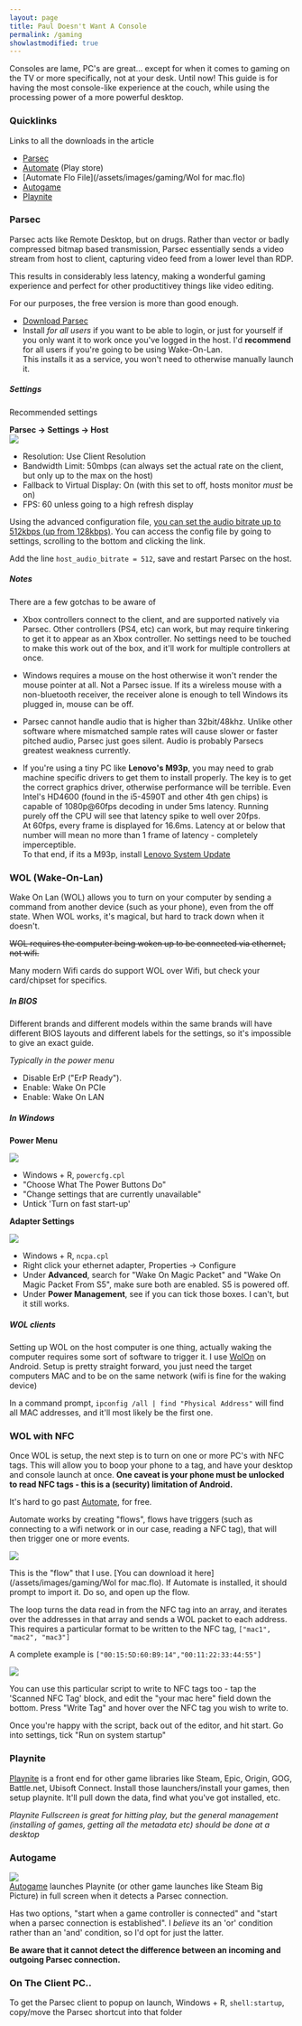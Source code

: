 ```yaml
---
layout: page
title: Paul Doesn't Want A Console
permalink: /gaming
showlastmodified: true
---
```


Consoles are lame, PC's are great... except for when it comes to gaming on the TV or more specifically, not at your desk. Until now!
This guide is for having the most console-like experience at the couch, while using the processing power of a more powerful desktop. 

### Quicklinks
Links to all the downloads in the article

* [Parsec](https://parsec.app/downloads)
* [Automate](https://play.google.com/store/apps/details?id=com.llamalab.automate) (Play store)
* [Automate Flo File](/assets/images/gaming/Wol for mac.flo)
* [Autogame](https://github.com/jarrettgilliam/AutoGame/releases) 
* [Playnite](https://playnite.link/) 

### Parsec
Parsec acts like Remote Desktop, but on drugs. Rather than vector or badly compressed bitmap based transmission, Parsec essentially sends a video stream from host to client, capturing video feed from a lower level than RDP.

This results in considerably less latency, making a wonderful gaming experience and perfect for other productitivey things like video editing. 

For our purposes, the free version is more than good enough.

* [Download Parsec](https://parsec.app/downloads)
* Install *for all users* if you want to be able to login, or just for yourself if you only want it to work once you've logged in the host. I'd **recommend** for all users if you're going to be using Wake-On-Lan.  
This installs it as a service, you won't need to otherwise manually launch it.

##### Settings
Recommended settings

**Parsec -> Settings -> Host**  
![](/assets/images/gaming/parsec.png)

* Resolution: Use Client Resolution
* Bandwidth Limit: 50mbps (can always set the actual rate on the client, but only up to the max on the host)
* Fallback to Virtual Display: On (with this set to off, hosts monitor *must* be on)
* FPS: 60 unless going to a high refresh display

Using the advanced configuration file, [you can set the audio bitrate up to 512kbps (up from 128kbps)](https://support.parsec.app/hc/en-us/articles/360040986092-Increase-Your-Audio-Bitrate). You can access the config file by going to settings, scrolling to the bottom and clicking the link.

Add the line ```host_audio_bitrate = 512```, save and restart Parsec on the host.


##### Notes
There are a few gotchas to be aware of 

* Xbox controllers connect to the client, and are supported natively via Parsec. Other controllers (PS4, etc) can work, but may require tinkering to get it to appear as an Xbox controller. No settings need to be touched to make this work out of the box, and it'll work for multiple controllers at once.

* Windows requires a mouse on the host otherwise it won't render the mouse pointer at all. Not a Parsec issue. If its a wireless mouse with a non-bluetooth receiver, the receiver alone is enough to tell Windows its plugged in, mouse can be off.

* Parsec cannot handle audio that is higher than 32bit/48khz. Unlike other software where mismatched sample rates will cause slower or faster pitched audio, Parsec just goes silent. Audio is probably Parsecs greatest weakness currently.

* If you're using a tiny PC like **Lenovo's M93p**, you may need to grab machine specific drivers to get them to install properly. The key is to get the correct graphics driver, otherwise performance will be terrible. Even Intel's HD4600 (found in the i5-4590T and other 4th gen chips) is capable of 1080p@60fps decoding in under 5ms latency. Running purely off the CPU will see that latency spike to well over 20fps.  
  At 60fps, every frame is displayed for 16.6ms. Latency at or below that number will mean no more than 1 frame of latency - completely imperceptible.   
  To that end, if its a M93p, install [Lenovo System Update](https://support.lenovo.com/au/en/downloads/ds012808-lenovo-system-update-for-windows-10-7-32-bit-64-bit-desktop-notebook-workstation)

### WOL (Wake-On-Lan)
Wake On Lan (WOL) allows you to turn on your computer by sending a command from another device (such as your phone), even from the off state. When WOL works, it's magical, but hard to track down when it doesn't. 

~~WOL requires the computer being woken up to be connected via ethernet, not wifi.~~

Many modern Wifi cards do support WOL over Wifi, but check your card/chipset for specifics.

##### In BIOS
Different brands and different models within the same brands will have different BIOS layouts and different labels for the settings, so it's impossible to give an exact guide.

*Typically in the power menu*

* Disable ErP ("ErP Ready").
* Enable: Wake On PCIe
* Enable: Wake On LAN

##### In Windows
**Power Menu**  

![](/assets/images/gaming/powerplan.png)  
* Windows + R, ```powercfg.cpl```
* "Choose What The Power Buttons Do"
* "Change settings that are currently unavailable"
* Untick 'Turn on fast start-up'

**Adapter Settings**  

![](/assets/images/gaming/ethernet.png)  
* Windows + R, ```ncpa.cpl```
* Right click your ethernet adapter, Properties -> Configure
* Under **Advanced**, search for "Wake On Magic Packet" and "Wake On Magic Packet From S5", make sure both are enabled. S5 is powered off.
* Under **Power Management**, see if you can tick those boxes. I can't, but it still works.

##### WOL clients
Setting up WOL on the host computer is one thing, actually waking the computer requires some sort of software to trigger it.
I use [WolOn](https://wolon.app/) on Android. Setup is pretty straight forward, you just need the target computers MAC and to be on the same network (wifi is fine for the waking device)

In a command prompt,
```ipconfig /all | find "Physical Address"```
will find all MAC addresses, and it'll most likely be the first one.

### WOL with NFC
Once WOL is setup, the next step is to turn on one or more PC's with NFC tags. This will allow you to boop your phone to a tag, and have your desktop and console launch at once. **One caveat is your phone must be unlocked to read NFC tags - this is a (security) limitation of Android.**

It's hard to go past [Automate](https://llamalab.com/automate/), for free.

Automate works by creating "flows", flows have triggers (such as connecting to a wifi network or in our case, reading a NFC tag), that will then trigger one or more events.

![](/assets/images/gaming/automate.jpg)  

This is the "flow" that I use. [You can download it here](/assets/images/gaming/Wol for mac.flo). If Automate is installed, it should prompt to import it. Do so, and open up the flow.

The loop turns the data read in from the NFC tag into an array, and iterates over the addresses in that array and sends a WOL packet to each address.
This requires a particular format to be written to the NFC tag, ```["mac1", "mac2", "mac3"]```

A complete example is ```["00:15:5D:60:B9:14","00:11:22:33:44:55"]```

![](/assets/images/gaming/automate_write.jpg)  

You can use this particular script to write to NFC tags too - tap the 'Scanned NFC Tag' block, and edit the "your mac here" field down the bottom. Press "Write Tag" and hover over the NFC tag you wish to write to.

Once you're happy with the script, back out of the editor, and hit start.
Go into settings, tick "Run on system startup"


### Playnite
[Playnite](https://playnite.link/) is a front end for other game libraries like Steam, Epic, Origin, GOG, Battle.net, Ubisoft Connect. Install those launchers/install your games, then setup playnite.
It'll pull down the data, find what you've got installed, etc.

*Playnite Fullscreen is great for hitting play, but the general management (installing of games, getting all the metadata etc) should be done at a desktop*


### Autogame
![](/assets/images/gaming/autogame.png)  
[Autogame](https://github.com/jarrettgilliam/AutoGame/releases) launches Playnite (or other game launches like Steam Big Picture) in full screen when it detects a Parsec connection.

Has two options, "start when a game controller is connected" and "start when a parsec connection is established". I *believe* its an 'or' condition rather than an 'and' condition, so I'd opt for just the latter.

**Be aware that it cannot detect the difference between an incoming and outgoing Parsec connection.**

### On The Client PC..
To get the Parsec client to popup on launch, Windows + R, ```shell:startup```, copy/move the Parsec shortcut into that folder